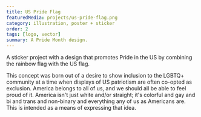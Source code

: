 ```yaml
---
title: US Pride Flag
featuredMedia: projects/us-pride-flag.png
category: illustration, poster + sticker
order: 2
tags: [logo, vector]
summary: A Pride Month design.
---
```


A sticker project with a design that promotes Pride in the US by combining the rainbow flag with the US flag.

This concept was born out of a desire to show inclusion to the LGBTQ+ community at a time when displays of US patriotism are often co-opted as exclusion. America belongs to all of us, and we should all be able to feel proud of it. America isn't just white and/or straight; it's colorful and gay and bi and trans and non-binary and everything any of us as Americans are. This is intended as a means of expressing that idea.
